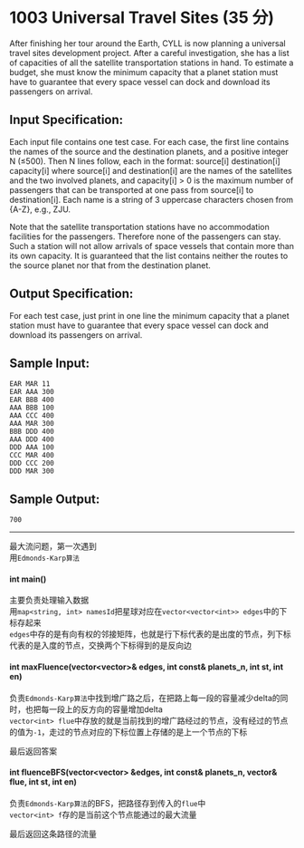 # 1003 Universal Travel Sites (35 分)

After finishing her tour around the Earth, CYLL is now planning a universal travel sites development project. After a careful investigation, she has a list of capacities of all the satellite transportation stations in hand. To estimate a budget, she must know the minimum capacity that a planet station must have to guarantee that every space vessel can dock and download its passengers on arrival.
## Input Specification:

Each input file contains one test case. For each case, the first line contains the names of the source and the destination planets, and a positive integer N (≤500). Then N lines follow, each in the format: source[i] destination[i] capacity[i] where source[i] and destination[i] are the names of the satellites and the two involved planets, and capacity[i] > 0 is the maximum number of passengers that can be transported at one pass from source[i] to destination[i]. Each name is a string of 3 uppercase characters chosen from {A-Z}, e.g., ZJU.

Note that the satellite transportation stations have no accommodation facilities for the passengers. Therefore none of the passengers can stay. Such a station will not allow arrivals of space vessels that contain more than its own capacity. It is guaranteed that the list contains neither the routes to the source planet nor that from the destination planet.
## Output Specification:

For each test case, just print in one line the minimum capacity that a planet station must have to guarantee that every space vessel can dock and download its passengers on arrival.

## Sample Input:
```
EAR MAR 11
EAR AAA 300
EAR BBB 400
AAA BBB 100
AAA CCC 400
AAA MAR 300
BBB DDD 400
AAA DDD 400
DDD AAA 100
CCC MAR 400
DDD CCC 200
DDD MAR 300
```
## Sample Output:
```
700
```
***
最大流问题，第一次遇到                                     
用`Edmonds-Karp算法`                                            
#### int main()
主要负责处理输入数据                              
用`map<string, int> namesId`把星球对应在`vector<vector<int>> edges`中的下标存起来                             
`edges`中存的是有向有权的邻接矩阵，也就是行下标代表的是出度的节点，列下标代表的是入度的节点，交换两个下标得到的是反向边

#### int maxFluence(vector<vector<int>>& edges, int const& planets_n, int st, int en)
负责`Edmonds-Karp算法`中找到增广路之后，在把路上每一段的容量减少delta的同时，也把每一段上的反方向的容量增加delta                            
`vector<int> flue`中存放的就是当前找到的增广路经过的节点，没有经过的节点的值为`-1`，走过的节点对应的下标位置上存储的是上一个节点的下标

最后返回答案

#### int fluenceBFS(vector<vector<int>> &edges, int const& planets_n, vector<int>& flue, int st, int en)

负责`Edmonds-Karp算法`的BFS，把路径存到传入的`flue`中                                 
`vector<int> f`存的是当前这个节点能通过的最大流量

最后返回这条路径的流量


